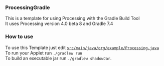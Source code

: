 ### ProcessingGradle
This is a template for using Processing with the Gradle Build Tool\
It uses Processing version 4.0 beta 8 and Gradle 7.4

### How to use
To use this Template just edit [`src/main/java/org/example/Processing.java`](src/main/java/org/example/Processing.java)\
To run your Applet run `./gradlew run`\
To build an executable jar run `./gradlew shadowJar`.
